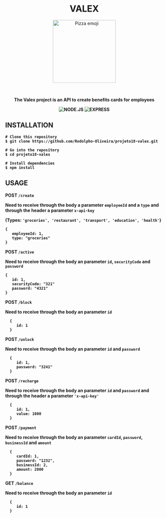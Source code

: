 <div align="center">
<h1>VALEX</h1>
<p>
<img src="https://notion-emojis.s3-us-west-2.amazonaws.com/prod/svg-twitter/1f355.svg" alt="Pizza emoji" width=200px/>
</p>
<br>
<p > <b>The Valex project is an API to create benefits cards for employees<b> </p>
 
 ![NODE.JS](https://camo.githubusercontent.com/2e5a624f533563052290ad30aed4ecc1092945a458c80cd753d108807e0293b5/68747470733a2f2f696d672e736869656c64732e696f2f62616467652f6e6f6465206a732532302d2532333230323332612e7376673f267374796c653d666f722d7468652d626164676526636f6c6f723d333339393333266c6f676f3d6e6f64652e6a73266c6f676f436f6c6f723d666666666666)    ![EXPRESS](https://camo.githubusercontent.com/56960eb8a4e655c887ee533f3d6b29ad57255c69a3e07b0455f29af3ad4947fd/68747470733a2f2f696d672e736869656c64732e696f2f62616467652f457870726573732532302d2532333230323332612e7376673f267374796c653d666f722d7468652d626164676526636f6c6f723d303030303030266c6f676f3d45787072657373266c6f676f436f6c6f723d666666666666)

 </div>
 
 ## INSTALLATION
 
 ```
# Clone this repository
$ git clone https://github.com/Rodolpho-Oliveira/projeto18-valex.git

# Go into the repository
$ cd projeto18-valex

# Install dependencies
$ npm install

 ```
 
 ## USAGE
 
 POST ```/create```<br>
 
 Need to receive through the body a parameter ```employeeId``` and a ```type``` and through the header a parameter ```x-api-key```<br>
 
 (Types: ```'groceries', 'restaurant', 'transport', 'education', 'health'```)
 ```
 {
    employeeId: 1,
    type: "groceries"
 }
 ```
 
 POST ```/active```<br>
 
 Need to receive through the body an parameter ```id```, ```securityCode``` and ```password```
 ```
 {
    id: 1,
    securityCode: "321"
    password: "4321"
 }
 ```
 
 POST ```/block```<br>
 
 Need to receive through the body an parameter ```id```
 ```
   {
      id: 1
   }
 ```
 POST ```/unlock```<br>
 
 Need to receive through the body an parameter ```id``` and ```password```
 ```
   {
      id: 1,
      password: "3241"
   }
 ```
 
  POST ```/recharge```<br>
 
 Need to receive through the body an parameter ```id``` and ```password``` and through the header a parameter ```'x-api-key'```
 ```
   {
      id: 1,
      value: 1000
   }
 ```
 
  POST ```/payment```<br>
 
 Need to receive through the body an parameter ```cardId```, ```password```, ```businessId``` and ```amount```
 ```
   {
      cardId: 1,
      password: "1232",
      businessId: 2,
      amount: 2000
   }
 ```
 
   GET ```/balance```<br>
 
 Need to receive through the body an parameter ```id```
 ```
   {
      id: 1
   }
 ```
 
 
